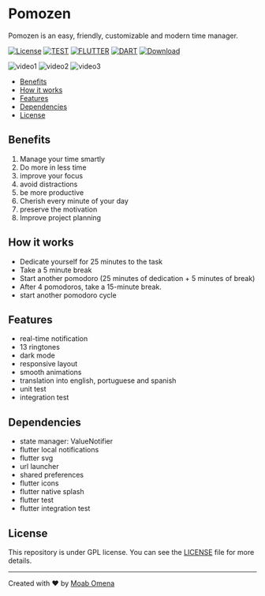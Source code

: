 # Pomozen 

Pomozen is an easy, friendly, customizable and modern time manager.

[![License](https://img.shields.io/badge/LICENSE-GPLV3-blue)](LICENSE "LICENSE")
[![TEST](https://img.shields.io/badge/TESTS-PASSING-brightgreen)](#README)
[![FLUTTER](https://img.shields.io/badge/FLUTTER-SDK-blue)](https://flutter.io/)
[![DART](https://img.shields.io/badge/DART-2.17.6-blue)](https://dart.dev/)
[![Download](https://img.shields.io/badge/Download-Pomozen-orange)](https://github.com/moabomena/Pomozen/releases/download/v1.0/app-release.apk)


![video1](https://user-images.githubusercontent.com/48559649/185965080-f4064aca-1008-4a67-8345-4f5e5bf6ed55.gif) ![video2](https://user-images.githubusercontent.com/48559649/185965392-160960b0-b972-4e58-abd0-5c8d0286e72b.gif) 
![video3](https://user-images.githubusercontent.com/48559649/185966847-02e78b74-0f13-4c6a-8bd0-ffe90047c63a.gif)








- [Benefits](#benefits)
- [How it works](#how-it-works)
- [Features](#features)
- [Dependencies](#dependencies)
- [License](#license)

## Benefits 
1. Manage your time smartly
2. Do more in less time
3. improve your focus
4. avoid distractions
5. be more productive
6. Cherish every minute of your day
7. preserve the motivation
8. Improve project planning

## How it works
* Dedicate yourself for 25 minutes to the task
* Take a 5 minute break
* Start another pomodoro (25 minutes of dedication + 5 minutes of break)
* After 4 pomodoros, take a 15-minute break.
* start another pomodoro cycle

## Features
* real-time notification
* 13 ringtones
* dark mode
* responsive layout
* smooth animations
* translation into english, portuguese and spanish
* unit test
* integration test


## Dependencies
* state manager: ValueNotifier
* flutter local notifications
* flutter svg
* url launcher
* shared preferences
* flutter icons
* flutter native splash
* flutter test
* flutter integration test

## License
This repository is under GPL license. You can see the [LICENSE](https://github.com/moabomena/Pomozen/blob/master/LICENSE) file for more details.

***

Created with ❤️ by [Moab Omena](https://github.com/moabomena)
